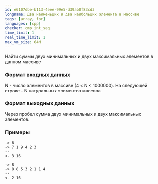 ```yaml
---
id: e6107dbe-b113-4eee-99e5-d39ab0f83cd3
longname: Два наименьших и два наибольших элемента в массиве
tags: [array, for]
languages: [cpp]
checker: cmp_int_seq
time_limit: 1
real_time_limit: 1
max_vm_size: 64M
---
```


Найти суммы двух минимальных и двух максимальных элементов в данном массиве

### Формат входных данных

N - число элементов в массиве (4 < N < 1000000).
На следующей строке - N натуральных элементов массива.

### Формат выходных данных

Через пробел сумма двух минимальных и двух максимальных элементов.

### Примеры

```
-> 6
-> 7 1 9 4 2 3
--
<- 3 16
```

```
-> 8
-> 8 8 5 3 2 1 1 4
--
<- 2 16
```
